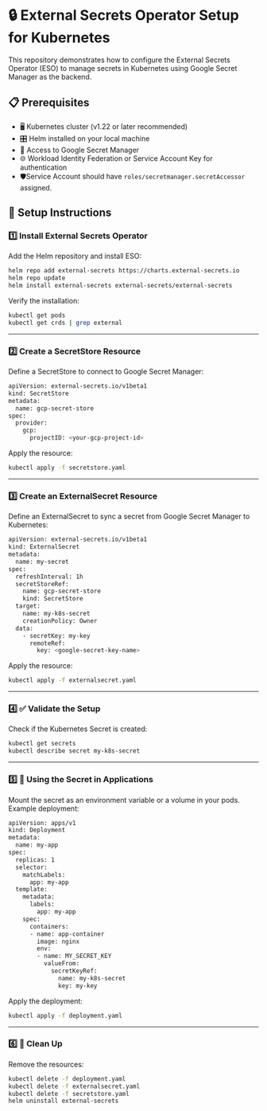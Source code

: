 # 🔒 External Secrets Operator Setup for Kubernetes

This repository demonstrates how to configure the External Secrets Operator (ESO) to manage secrets in Kubernetes using Google Secret Manager as the backend.

## 📋 Prerequisites
- 🖥️ Kubernetes cluster (v1.22 or later recommended)
- 🎛️ Helm installed on your local machine
- 🔑 Access to Google Secret Manager
- 🌐 Workload Identity Federation or Service Account Key for authentication
- 🛡️Service Account should have `roles/secretmanager.secretAccessor` assigned.

## 🚀 Setup Instructions

### 1️⃣ Install External Secrets Operator
Add the Helm repository and install ESO:
```bash
helm repo add external-secrets https://charts.external-secrets.io
helm repo update
helm install external-secrets external-secrets/external-secrets 
```

Verify the installation:

```bash
kubectl get pods 
kubectl get crds | grep external
```
---

### 2️⃣ Create a SecretStore Resource
Define a SecretStore to connect to Google Secret Manager:

```bash
apiVersion: external-secrets.io/v1beta1
kind: SecretStore
metadata:
  name: gcp-secret-store
spec:
  provider:
    gcp:
      projectID: <your-gcp-project-id>
```

Apply the resource:

```bash
kubectl apply -f secretstore.yaml
```

---

### 3️⃣ Create an ExternalSecret Resource
Define an ExternalSecret to sync a secret from Google Secret Manager to Kubernetes:

```bash
apiVersion: external-secrets.io/v1beta1
kind: ExternalSecret
metadata:
  name: my-secret
spec:
  refreshInterval: 1h
  secretStoreRef:
    name: gcp-secret-store
    kind: SecretStore
  target:
    name: my-k8s-secret
    creationPolicy: Owner
  data:
    - secretKey: my-key
      remoteRef:
        key: <google-secret-key-name>
```
Apply the resource:

```bash
kubectl apply -f externalsecret.yaml
```

---

### 4️⃣ ✅ Validate the Setup
Check if the Kubernetes Secret is created:

```bash
kubectl get secrets
kubectl describe secret my-k8s-secret
```

---

### 5️⃣ 🔗 Using the Secret in Applications
Mount the secret as an environment variable or a volume in your pods. Example deployment:

```bash
apiVersion: apps/v1
kind: Deployment
metadata:
  name: my-app
spec:
  replicas: 1
  selector:
    matchLabels:
      app: my-app
  template:
    metadata:
      labels:
        app: my-app
    spec:
      containers:
      - name: app-container
        image: nginx
        env:
        - name: MY_SECRET_KEY
          valueFrom:
            secretKeyRef:
              name: my-k8s-secret
              key: my-key
```

Apply the deployment:

```bash
kubectl apply -f deployment.yaml
```

---

### 6️⃣ 🧹 Clean Up
Remove the resources:

```bash
kubectl delete -f deployment.yaml
kubectl delete -f externalsecret.yaml
kubectl delete -f secretstore.yaml
helm uninstall external-secrets
```
